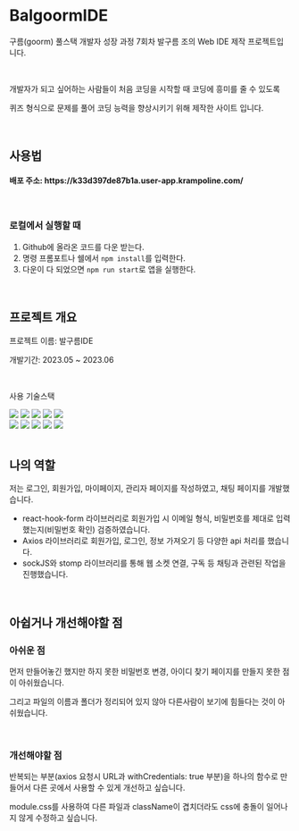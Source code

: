 # BalgoormIDE
구름(goorm) 풀스택 개발자 성장 과정 7회차 발구름 조의 Web IDE 제작 프로젝트입니다.


<br>


개발자가 되고 싶어하는 사람들이 처음 코딩을 시작할 때 코딩에 흥미를 줄 수 있도록


퀴즈 형식으로 문제를 풀어 코딩 능력을 향상시키기 위해 제작한 사이트 입니다.


<br>


## 사용법
<h4>배포 주소: https://k33d397de87b1a.user-app.krampoline.com/ </h4>


<br>


### 로컬에서 실행할 때
1. Github에 올라온 코드를 다운 받는다.
2. 명령 프롬포트나 쉘에서 `npm install`를 입력한다.
3. 다운이 다 되었으면 `npm run start`로 앱을 실행한다.


<br>


## 프로젝트 개요

프로젝트 이름: 발구름IDE


개발기간: 2023.05 ~ 2023.06


<br>


사용 기술스택
<div> 

  <img src="https://img.shields.io/badge/html5-E34F26?style=for-the-badge&logo=html5&logoColor=white"> 
  <img src="https://img.shields.io/badge/css-1572B6?style=for-the-badge&logo=css3&logoColor=white"> 
  <img src="https://img.shields.io/badge/javascript-F7DF1E?style=for-the-badge&logo=javascript&logoColor=black"> 
  <img src="https://img.shields.io/badge/react-61DAFB?style=for-the-badge&logo=react&logoColor=black">
  <img src="https://img.shields.io/badge/bootstrap-7952B3?style=for-the-badge&logo=bootstrap&logoColor=white">
  <br>

  <img src="https://img.shields.io/badge/mariaDB-003545?style=for-the-badge&logo=mariaDB&logoColor=white"> 
  <img src="https://img.shields.io/badge/spring-6DB33F?style=for-the-badge&logo=spring&logoColor=white"> 
  <img src="https://img.shields.io/badge/amazonaws-232F3E?style=for-the-badge&logo=amazonaws&logoColor=white">

  <img src="https://img.shields.io/badge/github-181717?style=for-the-badge&logo=github&logoColor=white">
  <img src="https://img.shields.io/badge/git-F05032?style=for-the-badge&logo=git&logoColor=white">
  <br>
</div>


<br>


## 나의 역할


저는 로그인, 회원가입, 마이페이지, 관리자 페이지를 작성하였고, 채팅 페이지를 개발했습니다.


- react-hook-form 라이브러리로 회원가입 시 이메일 형식, 비밀번호를 제대로 입력했는지(비밀번호 확인) 검증하였습니다.
- Axios 라이브러리로 회원가입, 로그인, 정보 가져오기 등 다양한 api 처리를 했습니다.
- sockJS와 stomp 라이브러리를 통해 웹 소켓 연결, 구독 등 채팅과 관련된 작업을 진행했습니다.


<br>


## 아쉽거나 개선해야할 점


### 아쉬운 점
먼저 만들어놓긴 했지만 하지 못한 비밀번호 변경, 아이디 찾기 페이지를 만들지 못한 점이 아쉬웠습니다.


그리고 파일의 이름과 폴더가 정리되어 있지 않아 다른사람이 보기에 힘들다는 것이 아쉬웠습니다.


<br>


### 개선해야할 점
반복되는 부분(axios 요청시 URL과 withCredentials: true 부분)을 하나의 함수로 만들어서 다른 곳에서 사용할 수 있게 개선하고 싶습니다.


module.css를 사용하여 다른 파일과 className이 겹치더라도 css에 충돌이 일어나지 않게 수정하고 싶습니다.
